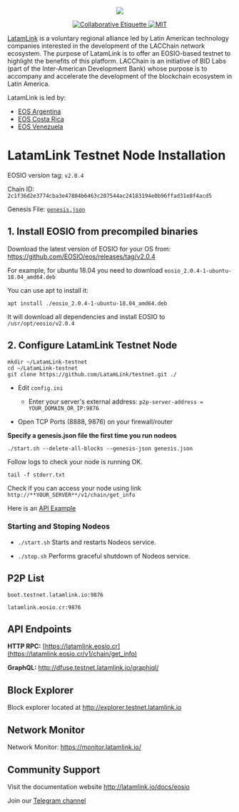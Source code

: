 <p align="center">
	<a href="https://latamlink.io">
		<img src="https://raw.githubusercontent.com/LatamLink/latamlink.io/master/logo.png" >
	</a>
</p>

<p align="center">
	<a href="https://git.io/col">
		<img src="https://img.shields.io/badge/%E2%9C%93-collaborative_etiquette-brightgreen.svg" alt="Collaborative Etiquette">
	</a>
	<a href="#">
		<img src="https://img.shields.io/dub/l/vibe-d.svg" alt="MIT">
	</a>
</p>

[LatamLink](https://latamlink.io) is a voluntary regional alliance led by Latin American technology companies interested in the development of the LACChain network ecosystem. The purpose of LatamLink is to offer an EOSIO-based testnet to highlight the benefits of this platform. LACChain is an initiative of BID Labs (part of the Inter-American Development Bank) whose purpose is to accompany and accelerate the development of the blockchain ecosystem in Latin America. 

LatamLink is led by:
- [EOS Argentina](https://www.eosargentina.io/)
- [EOS Costa Rica](https://eoscostarica.io/)
- [EOS Venezuela](https://eosvenezuela.io/)

# LatamLink Testnet Node Installation

EOSIO version tag: `v2.0.4` 

Chain ID: `2c1f36d2e3774cba3e47804b6463c207544ac24183194e0b96ffad31e8f4acd5`

Genesis File: [`genesis.json`](genesis.json)

## 1. Install EOSIO from precompiled binaries   

Download the latest version of EOSIO for your OS from:  https://github.com/EOSIO/eos/releases/tag/v2.0.4   

For example, for ubuntu 18.04 you need to download `eosio_2.0.4-1-ubuntu-18.04_amd64.deb`  

You can use apt to install it:  
```
apt install ./eosio_2.0.4-1-ubuntu-18.04_amd64.deb   
```
It will download all dependencies and install EOSIO to `/usr/opt/eosio/v2.0.4`  


## 2. Configure LatamLink Testnet Node  

```
mkdir ~/LatamLink-testnet
cd ~/LatamLink-testnet
git clone https://github.com/LatamLink/testnet.git ./
```

- Edit `config.ini`   
  - Enter your server's external address: `p2p-server-address = YOUR_DOMAIN_OR_IP:9876` 

- Open TCP Ports (8888, 9876) on your firewall/router  

**Specify a genesis.json file the first time you run nodeos**  
```
./start.sh --delete-all-blocks --genesis-json genesis.json
```  
Follow logs to check your node is running OK. 

```
tail -f stderr.txt
```

Check if you can access your node using link `http://**YOUR_SERVER**/v1/chain/get_info` 

Here is an <a href="https://latamlink.eosio.cr/v1/chain/get_info" target="_blank">API Example</a>  

### Starting and Stoping Nodeos

- `./start.sh` Starts and restarts Nodeos service.

- `./stop.sh` Performs graceful shutdown of Nodeos service.

## P2P List

`boot.testnet.latamlink.io:9876`

`latamlink.eosio.cr:9876`

## API Endpoints

**HTTP RPC:** [https://latamlink.eosio.cr](https://latamlink.eosio.cr/v1/chain/get_info)

**GraphQL:** http://dfuse.testnet.latamlink.io/graphiql/

## Block Explorer

Block explorer located at http://explorer.testnet.latamlink.io

## Network Monitor

Network Monitor: https://monitor.latamlink.io/  

## Community Support
Visit the documentation website http://latamlink.io/docs/eosio

Join our <a target="_blank" href="https://t.me/">Telegram channel</a>
